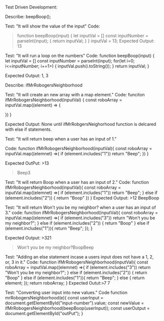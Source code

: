 Test Driven Development:

Describe: beepBoop();

Test: "It will show the value of the input"
Code: 
>function beepBoop(input) {
  let inputVal = []
  const inputNumber = parseInt(input); {
    return inputVal;
  }
}
>inputVal = 13;
Expected Output: 13

Test: "It will run a loop on the numbers"
Code: function beepBoop(input) {
  let inputVal = []
  const inputNumber = parseInt(input);
    for(let i=0; i<=inputNumber; i+=1>)  {
    inputVal.push(i.toString());
  }
  return inputVal;
}

Expected Output: 1, 3

Describe: ifMrRobogersNeighborhood

Test: "It will create an new array with a map element."
Code:
funciton ifMrRobogersNeighborhood(inputVal) {
  const roboArray = inputVal.map((element) => {

  })
}

Expected Output: None until ifMrRobgersNeighorhood function is delcared with else if statements.

Test: "It will return beep when a user has an input of 1."

Code:
function ifMrRobogersNeighborhood(inputVal){
  const roboArray = inputVal.map((elemnet) =>{
    if (element.includes("1"))
      return "Beep";
  })
}

Expected OutPut: >13
>Beep3

Test: "It will return Boop when a user has an input of 2."
Code:
function ifMrRobogersNeighborhood(inputVal){
  const roboArray = inputVal.map((elemnet) =>{
    if (element.includes("1"))
      return "Beep";
    } else if (element.includes("2")) {
      return "Boop"
    })
}
Expected Output: >12
BeepBoop

Test: "It will return Won't you be my neighbor? when a user has an input of 3."
code: 
function ifMrRobogersNeighborhood(inputVal){
  const roboArray = inputVal.map((elemnet) =>{
    if (element.includes("3"))
      return "Won't you be my neighbor?";
    } else if (element.includes("2")) {
      return "Boop"
    } else if (element.includes("1")){
      return "Beep";
    });
}

Expected Output: >321
>Won't you be my neighbor?BoopBeep

Test: "Adding an else statement incase a users input does not have a 1, 2, or, 3 in it."
Code:
function ifMrRobogersNeighborhood(inputVal){
  const roboArray = inputVal.map((elemnet) =>{
    if (element.includes("3"))
      return "Won't you be my neighbor?";
    } else if (element.includes("2")) {
      return "Boop"
    } else if (element.includes("1")){
      return "Beep";
    } else {
      return element;
    });
    return roboArray;
}
Expected Outut:>7
7

Test: "Converting user input into new values."
Code
function mrRobogersNeighborhood(e){
  const userInput = document.getElementById("input-number").value;
  const newValue = ifMrRobogersNeighborhood(beepBoop(userInput));
  const userOutput = document.getElementById("outPut");
}